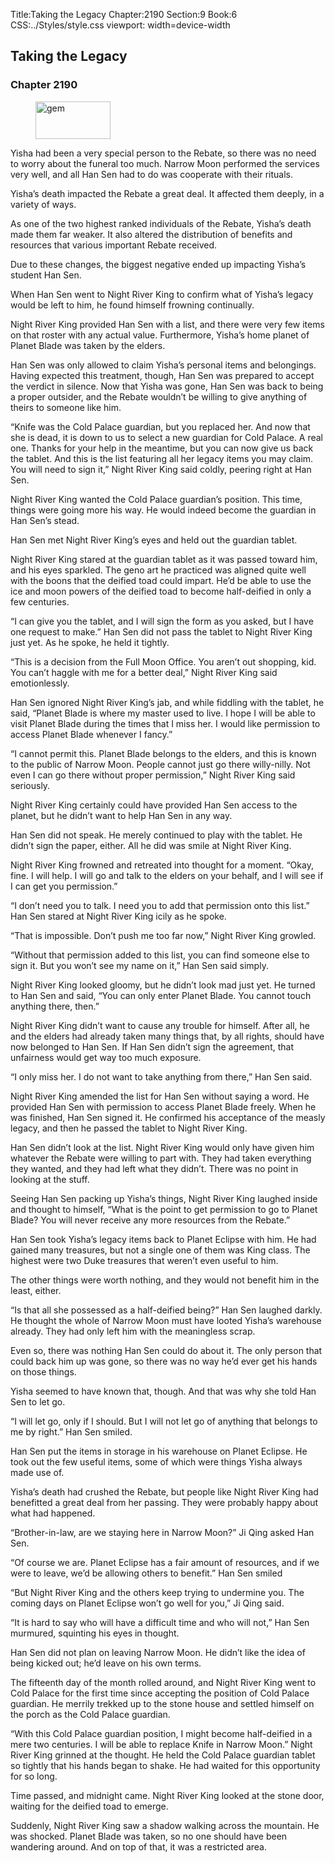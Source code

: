 Title:Taking the Legacy 
Chapter:2190 
Section:9 
Book:6 
CSS:../Styles/style.css 
viewport: width=device-width
  
## Taking the Legacy
### Chapter 2190
  
<figure>
	<img src="../Images/gem.gif" alt="gem" id="gem" width="120" height="60" />
</figure>
  

  
Yisha had been a very special person to the Rebate, so there was no need to worry about the funeral too much. Narrow Moon performed the services very well, and all Han Sen had to do was cooperate with their rituals.

Yisha’s death impacted the Rebate a great deal. It affected them deeply, in a variety of ways.

As one of the two highest ranked individuals of the Rebate, Yisha’s death made them far weaker. It also altered the distribution of benefits and resources that various important Rebate received.

Due to these changes, the biggest negative ended up impacting Yisha’s student Han Sen.

When Han Sen went to Night River King to confirm what of Yisha’s legacy would be left to him, he found himself frowning continually.

Night River King provided Han Sen with a list, and there were very few items on that roster with any actual value. Furthermore, Yisha’s home planet of Planet Blade was taken by the elders.

Han Sen was only allowed to claim Yisha’s personal items and belongings. Having expected this treatment, though, Han Sen was prepared to accept the verdict in silence. Now that Yisha was gone, Han Sen was back to being a proper outsider, and the Rebate wouldn’t be willing to give anything of theirs to someone like him.

“Knife was the Cold Palace guardian, but you replaced her. And now that she is dead, it is down to us to select a new guardian for Cold Palace. A real one. Thanks for your help in the meantime, but you can now give us back the tablet. And this is the list featuring all her legacy items you may claim. You will need to sign it,” Night River King said coldly, peering right at Han Sen.

Night River King wanted the Cold Palace guardian’s position. This time, things were going more his way. He would indeed become the guardian in Han Sen’s stead.

Han Sen met Night River King’s eyes and held out the guardian tablet.

Night River King stared at the guardian tablet as it was passed toward him, and his eyes sparkled. The geno art he practiced was aligned quite well with the boons that the deified toad could impart. He’d be able to use the ice and moon powers of the deified toad to become half-deified in only a few centuries.

“I can give you the tablet, and I will sign the form as you asked, but I have one request to make.” Han Sen did not pass the tablet to Night River King just yet. As he spoke, he held it tightly.

“This is a decision from the Full Moon Office. You aren’t out shopping, kid. You can’t haggle with me for a better deal,” Night River King said emotionlessly.

Han Sen ignored Night River King’s jab, and while fiddling with the tablet, he said, “Planet Blade is where my master used to live. I hope I will be able to visit Planet Blade during the times that I miss her. I would like permission to access Planet Blade whenever I fancy.”

“I cannot permit this. Planet Blade belongs to the elders, and this is known to the public of Narrow Moon. People cannot just go there willy-nilly. Not even I can go there without proper permission,” Night River King said seriously.

Night River King certainly could have provided Han Sen access to the planet, but he didn’t want to help Han Sen in any way.

Han Sen did not speak. He merely continued to play with the tablet. He didn’t sign the paper, either. All he did was smile at Night River King.

Night River King frowned and retreated into thought for a moment. “Okay, fine. I will help. I will go and talk to the elders on your behalf, and I will see if I can get you permission.”

“I don’t need you to talk. I need you to add that permission onto this list.” Han Sen stared at Night River King icily as he spoke.

“That is impossible. Don’t push me too far now,” Night River King growled.

“Without that permission added to this list, you can find someone else to sign it. But you won’t see my name on it,” Han Sen said simply.

Night River King looked gloomy, but he didn’t look mad just yet. He turned to Han Sen and said, “You can only enter Planet Blade. You cannot touch anything there, then.”

Night River King didn’t want to cause any trouble for himself. After all, he and the elders had already taken many things that, by all rights, should have now belonged to Han Sen. If Han Sen didn’t sign the agreement, that unfairness would get way too much exposure.

“I only miss her. I do not want to take anything from there,” Han Sen said.

Night River King amended the list for Han Sen without saying a word. He provided Han Sen with permission to access Planet Blade freely. When he was finished, Han Sen signed it. He confirmed his acceptance of the measly legacy, and then he passed the tablet to Night River King.

Han Sen didn’t look at the list. Night River King would only have given him whatever the Rebate were willing to part with. They had taken everything they wanted, and they had left what they didn’t. There was no point in looking at the stuff.

Seeing Han Sen packing up Yisha’s things, Night River King laughed inside and thought to himself, “What is the point to get permission to go to Planet Blade? You will never receive any more resources from the Rebate.”

Han Sen took Yisha’s legacy items back to Planet Eclipse with him. He had gained many treasures, but not a single one of them was King class. The highest were two Duke treasures that weren’t even useful to him.

The other things were worth nothing, and they would not benefit him in the least, either.

“Is that all she possessed as a half-deified being?” Han Sen laughed darkly. He thought the whole of Narrow Moon must have looted Yisha’s warehouse already. They had only left him with the meaningless scrap.

Even so, there was nothing Han Sen could do about it. The only person that could back him up was gone, so there was no way he’d ever get his hands on those things.

Yisha seemed to have known that, though. And that was why she told Han Sen to let go.

“I will let go, only if I should. But I will not let go of anything that belongs to me by right.” Han Sen smiled.

Han Sen put the items in storage in his warehouse on Planet Eclipse. He took out the few useful items, some of which were things Yisha always made use of.

Yisha’s death had crushed the Rebate, but people like Night River King had benefitted a great deal from her passing. They were probably happy about what had happened.

“Brother-in-law, are we staying here in Narrow Moon?” Ji Qing asked Han Sen.

“Of course we are. Planet Eclipse has a fair amount of resources, and if we were to leave, we’d be allowing others to benefit.” Han Sen smiled

“But Night River King and the others keep trying to undermine you. The coming days on Planet Eclipse won’t go well for you,” Ji Qing said.

“It is hard to say who will have a difficult time and who will not,” Han Sen murmured, squinting his eyes in thought.

Han Sen did not plan on leaving Narrow Moon. He didn’t like the idea of being kicked out; he’d leave on his own terms.

The fifteenth day of the month rolled around, and Night River King went to Cold Palace for the first time since accepting the position of Cold Palace guardian. He merrily trekked up to the stone house and settled himself on the porch as the Cold Palace guardian.

“With this Cold Palace guardian position, I might become half-deified in a mere two centuries. I will be able to replace Knife in Narrow Moon.” Night River King grinned at the thought. He held the Cold Palace guardian tablet so tightly that his hands began to shake. He had waited for this opportunity for so long.

Time passed, and midnight came. Night River King looked at the stone door, waiting for the deified toad to emerge.

Suddenly, Night River King saw a shadow walking across the mountain. He was shocked. Planet Blade was taken, so no one should have been wandering around. And on top of that, it was a restricted area.